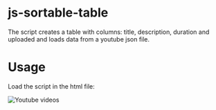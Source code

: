 js-sortable-table
=================

The script creates a table with columns: title, description, duration and uploaded and loads data from a youtube json file.

# Usage

Load the script in the html file:

<!DOCTYPE html>
<html lang="en">
<head>
    <title></title>
    <link rel="stylesheet" href="css/index.css">
</head>
<body>
    <img src="" alt="Youtube videos" id="thumbnail-hq"/>
    <script src="js/jquery-1.11.1.min.js"></script>
    <script src="js/script.js"></script>
</body>
</html>


